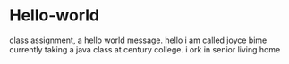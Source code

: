# Hello-world
class assignment, a hello world message.
hello i am called joyce bime currently taking a java class at century college. 
i ork in senior living home  
